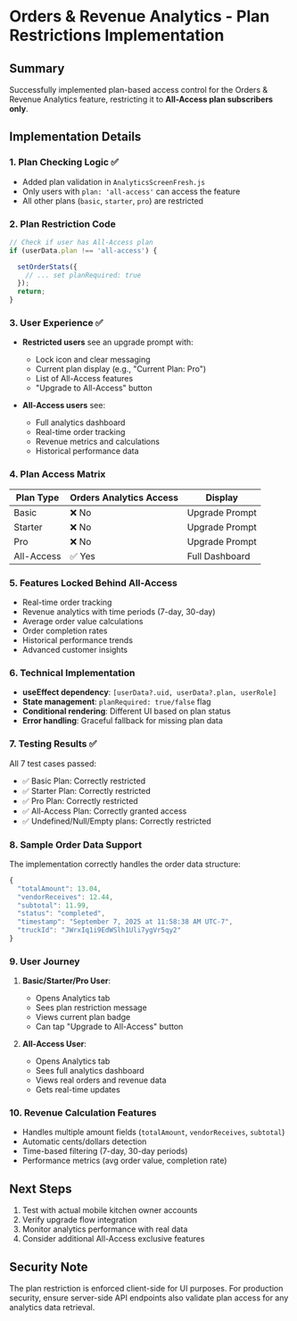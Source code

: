 # Orders & Revenue Analytics - Plan Restrictions Implementation

## Summary
Successfully implemented plan-based access control for the Orders & Revenue Analytics feature, restricting it to **All-Access plan subscribers only**.

## Implementation Details

### 1. **Plan Checking Logic** ✅
- Added plan validation in `AnalyticsScreenFresh.js`
- Only users with `plan: 'all-access'` can access the feature
- All other plans (`basic`, `starter`, `pro`) are restricted

### 2. **Plan Restriction Code**
```javascript
// Check if user has All-Access plan
if (userData.plan !== 'all-access') {

  setOrderStats({
    // ... set planRequired: true
  });
  return;
}
```

### 3. **User Experience** ✅
- **Restricted users** see an upgrade prompt with:
  - Lock icon and clear messaging
  - Current plan display (e.g., "Current Plan: Pro")
  - List of All-Access features
  - "Upgrade to All-Access" button
  
- **All-Access users** see:
  - Full analytics dashboard
  - Real-time order tracking
  - Revenue metrics and calculations
  - Historical performance data

### 4. **Plan Access Matrix**

| Plan Type | Orders Analytics Access | Display |
|-----------|------------------------|---------|
| Basic | ❌ No | Upgrade Prompt |
| Starter | ❌ No | Upgrade Prompt |
| Pro | ❌ No | Upgrade Prompt |
| All-Access | ✅ Yes | Full Dashboard |

### 5. **Features Locked Behind All-Access**
- Real-time order tracking
- Revenue analytics with time periods (7-day, 30-day)
- Average order value calculations
- Order completion rates
- Historical performance trends
- Advanced customer insights

### 6. **Technical Implementation**
- **useEffect dependency**: `[userData?.uid, userData?.plan, userRole]`
- **State management**: `planRequired: true/false` flag
- **Conditional rendering**: Different UI based on plan status
- **Error handling**: Graceful fallback for missing plan data

### 7. **Testing Results** ✅
All 7 test cases passed:
- ✅ Basic Plan: Correctly restricted
- ✅ Starter Plan: Correctly restricted  
- ✅ Pro Plan: Correctly restricted
- ✅ All-Access Plan: Correctly granted access
- ✅ Undefined/Null/Empty plans: Correctly restricted

### 8. **Sample Order Data Support**
The implementation correctly handles the order data structure:
```javascript
{
  "totalAmount": 13.04,
  "vendorReceives": 12.44,
  "subtotal": 11.99,
  "status": "completed",
  "timestamp": "September 7, 2025 at 11:58:38 AM UTC-7",
  "truckId": "JWrxIq1i9EdWSlh1Uli7ygVr5qy2"
}
```

### 9. **User Journey**
1. **Basic/Starter/Pro User**:
   - Opens Analytics tab
   - Sees plan restriction message
   - Views current plan badge
   - Can tap "Upgrade to All-Access" button

2. **All-Access User**:
   - Opens Analytics tab  
   - Sees full analytics dashboard
   - Views real orders and revenue data
   - Gets real-time updates

### 10. **Revenue Calculation Features**
- Handles multiple amount fields (`totalAmount`, `vendorReceives`, `subtotal`)
- Automatic cents/dollars detection
- Time-based filtering (7-day, 30-day periods)
- Performance metrics (avg order value, completion rate)

## Next Steps
1. Test with actual mobile kitchen owner accounts
2. Verify upgrade flow integration  
3. Monitor analytics performance with real data
4. Consider additional All-Access exclusive features

## Security Note
The plan restriction is enforced client-side for UI purposes. For production security, ensure server-side API endpoints also validate plan access for any analytics data retrieval.
